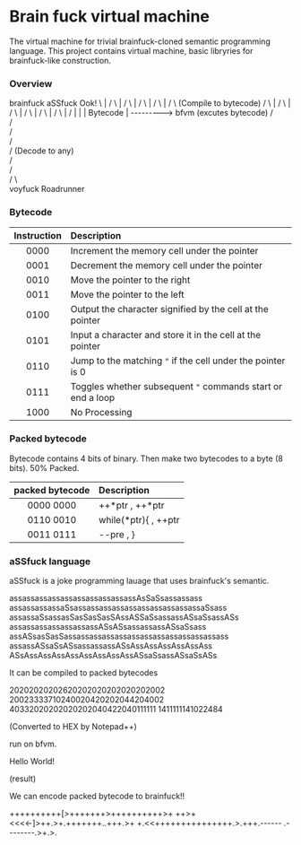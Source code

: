 # Brain fuck virtual machine

The virtual machine for trivial brainfuck-cloned semantic programming language.
This project contains virtual machine, basic libryries for brainfuck-like construction.


### Overview

 
   brainfuck          aSSfuck              Ook!
       \                 |                 /
	    \                |                /
		 \               |               /
		  \              |              /
		   \             |             /
		    \  (Compile to bytecode)  / 
			 \           |           /
			  \          |          /
               \         |         /
			    \        |        /
				 \       |       /
				  \      |      /
			       |           |
                   |  Bytecode |  ---------> bfvm (excutes bytecode)
			      /             \
		         /               \
		        /                 \
		       /                   \
		      /   (Decode to any)   \
             /                       \
		    /                         \
	       /                           \	
		voyfuck                      Roadrunner
		
		
		
		
### Bytecode

| Instruction | Description                                                 |
|:-----------:|:------------------------------------------------------------|
|     0000    | Increment the memory cell under the pointer                 |
|     0001    | Decrement the memory cell under the pointer                 |
|     0010    | Move the pointer to the right                               |
|     0011    | Move the pointer to the left                                |
|     0100    | Output the character signified by the cell at the pointer   |
|     0101    | Input a character and store it in the cell at the pointer   |
|     0110    | Jump to the matching `"` if the cell under the pointer is 0 |
|     0111    | Toggles whether subsequent `"` commands start or end a loop |
|     1000    | No Processing                                               |


### Packed bytecode

Bytecode contains 4 bits of binary.
Then make two bytecodes to a byte (8 bits).
50% Packed.

|    packed bytecode   | Description                                                 |
|:--------------------:|:------------------------------------------------------------|
|     0000 0000        | ++*ptr  , ++*ptr                                            |
|     0110 0010        | while(*ptr){ ,  ++ptr                                       |
|     0011 0111        | --pre , }                                                   |


### aSSfuck language

aSSfuck is a joke programming lauage that uses brainfuck's semantic.


assassassassassassassassassassAsSaSsassassass
assassassassaSsassassassassassassassassassassaSsass
assassaSsassasSasSasSasSAssASSaSsassassASsaSsassASs
assassassassassassassASsASsassassassASsaSsass
assASsasSasSassassassassassassassassassassassassass
assassASsaSsASsassassassASsAssAssAssAssAssAss
ASsAssAssAssAssAssAssAssAssASsaSsassASsaSsASs


It can be compiled to packed bytecodes

20202020202620202020202020202002
20023333710240020420202044204002
40332020202020202040422040111111
1411111141022484

(Converted to HEX by Notepad++)

run on bfvm.

Hello World!

(result)


We can encode packed bytecode to brainfuck!!

++++++++++[>+++++++>++++++++++>+
++>+<<<<-]>++.>+.+++++++..+++.>+
+.<<+++++++++++++++.>.+++.------
.--------.>+.>.
